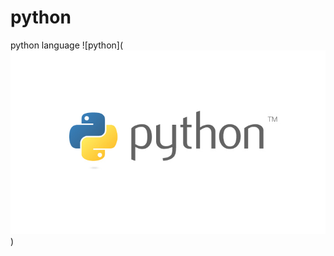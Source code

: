 # python
python language
![python](![python language](https://github.com/2239559319/python/blob/master/src/image/python.jpg))